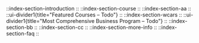 
::index-section-introduction
::
::index-section-course
::
::index-section-aa
::
::ui-divider1{title="Featured Courses – Todo"}
::
::index-section-wcars
::
::ui-divider1{title="Most Comprehensive Business Program – Todo"}
::
::index-section-bb
::
::index-section-cc
::
::index-section-more-info
::
::index-section-faq
::
